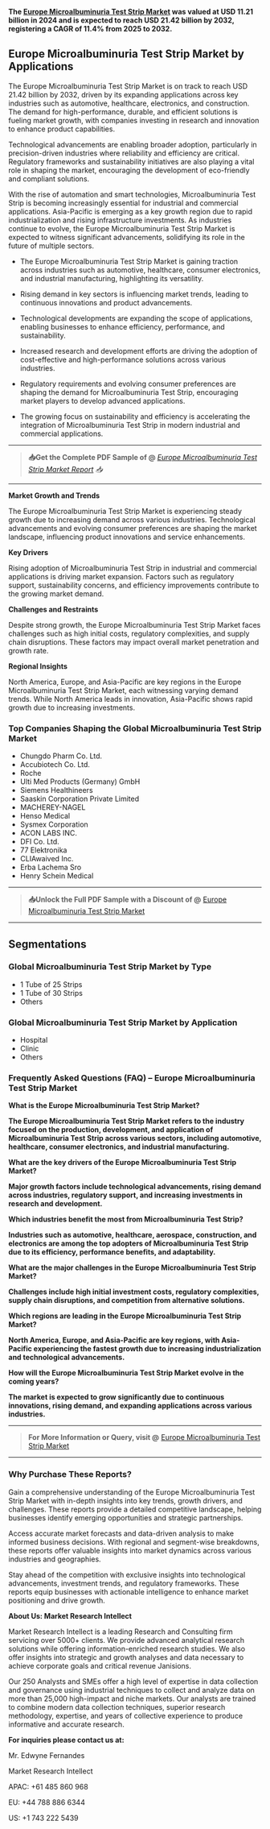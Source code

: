 <p><strong>The <a href="https://www.marketresearchintellect.com/download-sample/?rid=1063264&amp;utm_source=Pulse-April-Europe&amp;utm_medium=852">Europe Microalbuminuria Test Strip Market</a> was valued at USD 11.21 billion in 2024 and is expected to reach USD 21.42 billion by 2032, registering a CAGR of 11.4% from 2025 to 2032.</strong></p><h2>Europe Microalbuminuria Test Strip Market by Applications&nbsp;</h2><p><p>The Europe Microalbuminuria Test Strip Market is on track to reach USD 21.42 billion by 2032, driven by its expanding applications across key industries such as automotive, healthcare, electronics, and construction. The demand for high-performance, durable, and efficient solutions is fueling market growth, with companies investing in research and innovation to enhance product capabilities.</p><p>Technological advancements are enabling broader adoption, particularly in precision-driven industries where reliability and efficiency are critical. Regulatory frameworks and sustainability initiatives are also playing a vital role in shaping the market, encouraging the development of eco-friendly and compliant solutions.</p><p>With the rise of automation and smart technologies, Microalbuminuria Test Strip is becoming increasingly essential for industrial and commercial applications. Asia-Pacific is emerging as a key growth region due to rapid industrialization and rising infrastructure investments. As industries continue to evolve, the Europe Microalbuminuria Test Strip Market is expected to witness significant advancements, solidifying its role in the future of multiple sectors.</p></p><ul><li><p>The Europe Microalbuminuria Test Strip Market is gaining traction across industries such as automotive, healthcare, consumer electronics, and industrial manufacturing, highlighting its versatility.</p></li><li><p>Rising demand in key sectors is influencing market trends, leading to continuous innovations and product advancements.</p></li><li><p>Technological developments are expanding the scope of applications, enabling businesses to enhance efficiency, performance, and sustainability.</p></li><li><p>Increased research and development efforts are driving the adoption of cost-effective and high-performance solutions across various industries.</p></li><li><p>Regulatory requirements and evolving consumer preferences are shaping the demand for Microalbuminuria Test Strip, encouraging market players to develop advanced applications.</p></li><li><p>The growing focus on sustainability and efficiency is accelerating the integration of Microalbuminuria Test Strip in modern industrial and commercial applications.</p></li></ul><hr /><blockquote><p><strong><span class="font-[700]">📥Get the Complete PDF Sample of @ </span></strong><em><span class="font-[700]"><a href="https://www.marketresearchintellect.com/download-sample/?rid=1063264&amp;utm_source=Pulse-April-Europe&amp;utm_medium=852" target="_blank" data-tracking-control-name="article-ssr-frontend-pulse_little-text-block" data-tracking-will-navigate="" data-test-link="">Europe Microalbuminuria Test Strip Market Report</a>&nbsp;📥</span></em></p></blockquote><hr /><p class="" data-start="77" data-end="360"><strong data-start="77" data-end="105">Market Growth and Trends</strong></p><p class="" data-start="77" data-end="360">The Europe Microalbuminuria Test Strip Market is experiencing steady growth due to increasing demand across various industries. Technological advancements and evolving consumer preferences are shaping the market landscape, influencing product innovations and service enhancements.</p><p class="" data-start="362" data-end="606"><strong data-start="362" data-end="377">Key Drivers</strong></p><p class="" data-start="362" data-end="606">Rising adoption of Microalbuminuria Test Strip in industrial and commercial applications is driving market expansion. Factors such as regulatory support, sustainability concerns, and efficiency improvements contribute to the growing market demand.</p><p class="" data-start="608" data-end="849"><strong data-start="608" data-end="637">Challenges and Restraints</strong></p><p class="" data-start="608" data-end="849">Despite strong growth, the Europe Microalbuminuria Test Strip Market faces challenges such as high initial costs, regulatory complexities, and supply chain disruptions. These factors may impact overall market penetration and growth rate.</p><p class="" data-start="851" data-end="1095"><strong data-start="851" data-end="872">Regional Insights</strong></p><p class="" data-start="851" data-end="1095">North America, Europe, and Asia-Pacific are key regions in the Europe Microalbuminuria Test Strip Market, each witnessing varying demand trends. While North America leads in innovation, Asia-Pacific shows rapid growth due to increasing investments.</p><p><h3>Top Companies Shaping the Global Microalbuminuria Test Strip Market </h3><ul><li>Chungdo Pharm Co. Ltd.</li><li>Accubiotech Co. Ltd.</li><li>Roche</li><li>Ulti Med Products (Germany) GmbH</li><li>Siemens Healthineers</li><li>Saaskin Corporation Private Limited</li><li>MACHEREY-NAGEL</li><li>Henso Medical</li><li>Sysmex Corporation</li><li>ACON LABS INC.</li><li>DFI Co. Ltd.</li><li>77 Elektronika</li><li>CLIAwaived Inc.</li><li>Erba Lachema Sro</li><li>Henry Schein Medical</li></ul></p><hr /><blockquote><p><strong>📥Unlock the Full PDF Sample with a Discount of @</strong> <a href="https://www.marketresearchintellect.com/ask-for-discount/?rid=1063264&amp;utm_source=Pulse-April-Europe&amp;utm_medium=852">Europe Microalbuminuria Test Strip Market</a></p></blockquote><hr /><p><h2>Segmentations</h2><h3>Global Microalbuminuria Test Strip Market by Type</h3><ul><li>1 Tube of 25 Strips</li><li>1 Tube of 30 Strips</li><li>Others</li></ul><h3>Global Microalbuminuria Test Strip Market by Application</h3><ul><li>Hospital</li><li>Clinic</li><li>Others</li></ul></p><h3><strong>Frequently Asked Questions (FAQ) &ndash; Europe Microalbuminuria Test Strip Market</strong></h3><p><strong>What is the Europe Microalbuminuria Test Strip Market?</strong></p><p><strong>The Europe Microalbuminuria Test Strip Market refers to the industry focused on the production, development, and application of Microalbuminuria Test Strip across various sectors, including automotive, healthcare, consumer electronics, and industrial manufacturing.</strong></p><p><strong>What are the key drivers of the Europe Microalbuminuria Test Strip Market?</strong></p><p><strong>Major growth factors include technological advancements, rising demand across industries, regulatory support, and increasing investments in research and development.</strong></p><p><strong>Which industries benefit the most from Microalbuminuria Test Strip?</strong></p><p><strong>Industries such as automotive, healthcare, aerospace, construction, and electronics are among the top adopters of Microalbuminuria Test Strip due to its efficiency, performance benefits, and adaptability.</strong></p><p><strong>What are the major challenges in the Europe Microalbuminuria Test Strip Market?</strong></p><p><strong>Challenges include high initial investment costs, regulatory complexities, supply chain disruptions, and competition from alternative solutions.</strong></p><p><strong>Which regions are leading in the Europe Microalbuminuria Test Strip Market?</strong></p><p><strong>North America, Europe, and Asia-Pacific are key regions, with Asia-Pacific experiencing the fastest growth due to increasing industrialization and technological advancements.</strong></p><p><strong>How will the Europe Microalbuminuria Test Strip Market evolve in the coming years?</strong></p><p><strong>The market is expected to grow significantly due to continuous innovations, rising demand, and expanding applications across various industries.</strong></p><hr /><blockquote><p><span class="font-[700]"><strong>For More Information or Query, visit&nbsp;@</strong>&nbsp;</span><span class="font-[700]"><a href="https://www.marketresearchintellect.com/product/microalbuminuria-test-strip-market/?utm_source=Linkedin&utm_medium=852" target="_blank" data-tracking-control-name="article-ssr-frontend-pulse_little-text-block" data-tracking-will-navigate="" data-test-link="">Europe Microalbuminuria Test Strip Market</a></span></p></blockquote><hr /><h3><strong data-start="0" data-end="31">Why Purchase These Reports?</strong></h3><p class="" data-start="35" data-end="297">Gain a comprehensive understanding of the Europe Microalbuminuria Test Strip Market with in-depth insights into key trends, growth drivers, and challenges. These reports provide a detailed competitive landscape, helping businesses identify emerging opportunities and strategic partnerships.</p><p class="" data-start="299" data-end="540">Access accurate market forecasts and data-driven analysis to make informed business decisions. With regional and segment-wise breakdowns, these reports offer valuable insights into market dynamics across various industries and geographies.</p><p class="" data-start="542" data-end="784">Stay ahead of the competition with exclusive insights into technological advancements, investment trends, and regulatory frameworks. These reports equip businesses with actionable intelligence to enhance market positioning and drive growth.</p><p><strong><span class="font-[700]">About Us: Market Research Intellect</span></strong></p><p><span class="">Market Research Intellect is a leading Research and Consulting firm servicing over 5000+ clients. We provide advanced analytical research solutions while offering information-enriched research studies.&nbsp;</span>We also offer insights into strategic and growth analyses and data necessary to achieve corporate goals and critical revenue Janisions.</p><p><span class="">Our 250 Analysts and SMEs offer a high level of expertise in data collection and governance using industrial techniques to collect and analyze data on more than 25,000 high-impact and niche markets. Our analysts are trained to combine modern data collection techniques, superior research methodology, expertise, and years of collective experience to produce informative and accurate research.</span></p><p><strong>For inquiries please contact us at:</strong></p><p>Mr. Edwyne Fernandes</p><p>Market Research Intellect</p><p>APAC: +61 485 860 968</p><p>EU: +44 788 886 6344</p><p>US: +1 743 222 5439</p>